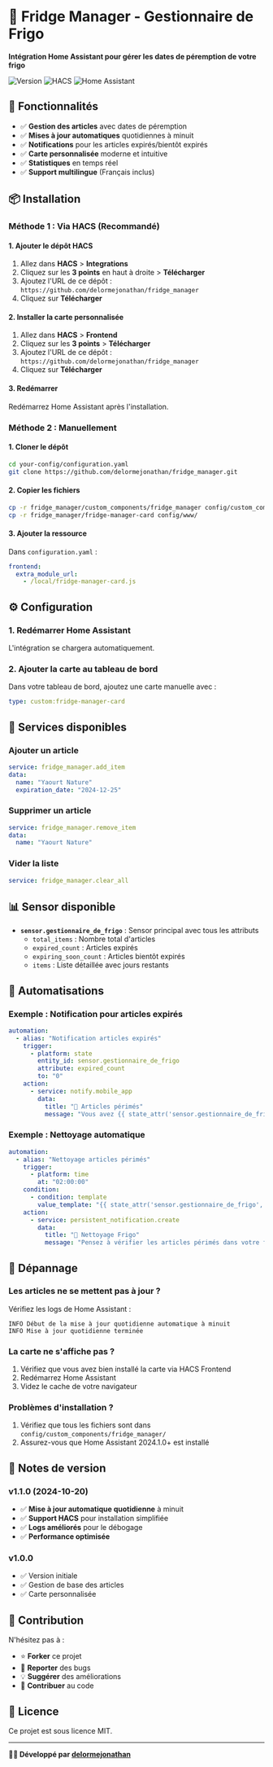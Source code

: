 # 🧊 Fridge Manager - Gestionnaire de Frigo

**Intégration Home Assistant pour gérer les dates de péremption de votre frigo**

![Version](https://img.shields.io/badge/version-1.1.0-blue)
![HACS](https://img.shields.io/badge/HACS-Compatible-green)
![Home Assistant](https://img.shields.io/badge/Home%20Assistant-2024.1.0+-blue)

## 🌟 Fonctionnalités

- ✅ **Gestion des articles** avec dates de péremption
- ✅ **Mises à jour automatiques** quotidiennes à minuit
- ✅ **Notifications** pour les articles expirés/bientôt expirés
- ✅ **Carte personnalisée** moderne et intuitive
- ✅ **Statistiques** en temps réel
- ✅ **Support multilingue** (Français inclus)

## 📦 Installation

### Méthode 1 : Via HACS (Recommandé)

#### 1. Ajouter le dépôt HACS
1. Allez dans **HACS** > **Integrations**
2. Cliquez sur les **3 points** en haut à droite > **Télécharger**
3. Ajoutez l'URL de ce dépôt : `https://github.com/delormejonathan/fridge_manager`
4. Cliquez sur **Télécharger**

#### 2. Installer la carte personnalisée
1. Allez dans **HACS** > **Frontend**
2. Cliquez sur les **3 points** > **Télécharger**
3. Ajoutez l'URL de ce dépôt : `https://github.com/delormejonathan/fridge_manager`
4. Cliquez sur **Télécharger**

#### 3. Redémarrer
Redémarrez Home Assistant après l'installation.

### Méthode 2 : Manuellement

#### 1. Cloner le dépôt
```bash
cd your-config/configuration.yaml
git clone https://github.com/delormejonathan/fridge_manager.git
```

#### 2. Copier les fichiers
```bash
cp -r fridge_manager/custom_components/fridge_manager config/custom_components/
cp -r fridge_manager/fridge-manager-card config/www/
```

#### 3. Ajouter la ressource
Dans `configuration.yaml` :
```yaml
frontend:
  extra_module_url:
    - /local/fridge-manager-card.js
```

## ⚙️ Configuration

### 1. Redémarrer Home Assistant
L'intégration se chargera automatiquement.

### 2. Ajouter la carte au tableau de bord
Dans votre tableau de bord, ajoutez une carte manuelle avec :
```yaml
type: custom:fridge-manager-card
```

## 🔧 Services disponibles

### Ajouter un article
```yaml
service: fridge_manager.add_item
data:
  name: "Yaourt Nature"
  expiration_date: "2024-12-25"
```

### Supprimer un article
```yaml
service: fridge_manager.remove_item
data:
  name: "Yaourt Nature"
```

### Vider la liste
```yaml
service: fridge_manager.clear_all
```

## 📊 Sensor disponible

- **`sensor.gestionnaire_de_frigo`** : Sensor principal avec tous les attributs
  - `total_items` : Nombre total d'articles
  - `expired_count` : Articles expirés
  - `expiring_soon_count` : Articles bientôt expirés
  - `items` : Liste détaillée avec jours restants

## 🔄 Automatisations

### Exemple : Notification pour articles expirés
```yaml
automation:
  - alias: "Notification articles expirés"
    trigger:
      - platform: state
        entity_id: sensor.gestionnaire_de_frigo
        attribute: expired_count
        to: "0"
    action:
      - service: notify.mobile_app
        data:
          title: "🚨 Articles périmés"
          message: "Vous avez {{ state_attr('sensor.gestionnaire_de_frigo', 'expired_count') }} articles périmés"
```

### Exemple : Nettoyage automatique
```yaml
automation:
  - alias: "Nettoyage articles périmés"
    trigger:
      - platform: time
        at: "02:00:00"
    condition:
      - condition: template
        value_template: "{{ state_attr('sensor.gestionnaire_de_frigo', 'expired_count') > 0 }}"
    action:
      - service: persistent_notification.create
        data:
          title: "🧊 Nettoyage Frigo"
          message: "Pensez à vérifier les articles périmés dans votre frigo !"
```

## 🐛 Dépannage

### Les articles ne se mettent pas à jour ?
Vérifiez les logs de Home Assistant :
```
INFO Début de la mise à jour quotidienne automatique à minuit
INFO Mise à jour quotidienne terminée
```

### La carte ne s'affiche pas ?
1. Vérifiez que vous avez bien installé la carte via HACS Frontend
2. Redémarrez Home Assistant
3. Videz le cache de votre navigateur

### Problèmes d'installation ?
1. Vérifiez que tous les fichiers sont dans `config/custom_components/fridge_manager/`
2. Assurez-vous que Home Assistant 2024.1.0+ est installé

## 📝 Notes de version

### v1.1.0 (2024-10-20)
- ✅ **Mise à jour automatique quotidienne** à minuit
- ✅ **Support HACS** pour installation simplifiée
- ✅ **Logs améliorés** pour le débogage
- ✅ **Performance optimisée**

### v1.0.0
- ✅ Version initiale
- ✅ Gestion de base des articles
- ✅ Carte personnalisée

## 🤝 Contribution

N'hésitez pas à :
- ⭐ **Forker** ce projet
- 🐛 **Reporter** des bugs
- 💡 **Suggérer** des améliorations
- 🔧 **Contribuer** au code

## 📄 Licence

Ce projet est sous licence MIT.

---

**👨‍💻 Développé par [delormejonathan](https://github.com/delormejonathan)**